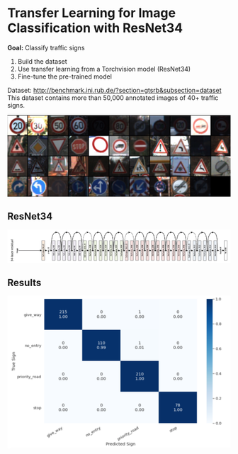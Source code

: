 # Transfer Learning for Image Classification with ResNet34

<b>Goal:</b> Classify traffic signs

1) Build the dataset
2) Use transfer learning from a Torchvision model (ResNet34)
3) Fine-tune the pre-trained model

Dataset: http://benchmark.ini.rub.de/?section=gtsrb&subsection=dataset
This dataset contains more than 50,000 annotated images of 40+ traffic signs.

![](images/traffic.png)


## ResNet34

![](images/resnet34-1.png)

## Results

![](images/cm.jpg)
